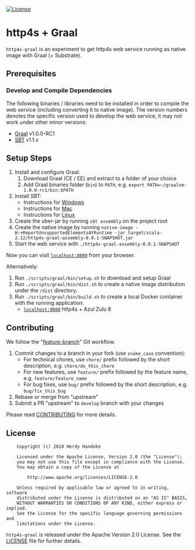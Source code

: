 [![License](https://img.shields.io/badge/license-Apache--2.0-brightgreen.svg)](LICENSE)

# http4s + Graal

`http4s-graal` is an experiment to get http4s web service running as native image with Graal (+ Substrate).

## Prerequisites

### Develop and Compile Dependencies

The following binaries / libraries need to be installed in order to compile the web service (including converting it to native image).
The version numbers denotes the specific version used to develop the web service, it may not work under other minor versions:

  - [Graal] v1.0.0-RC1
  - [SBT] v1.1.x

## Setup Steps

  1. Install and configure Graal:
     1. Download Graal (CE / EE) and extract to a folder of your choice 
     1. Add Graal binaries folder (`bin`) to `PATH`, e.g. `export PATH=~/graalvm-1.0.0-rc1/bin:$PATH`
  1. Install SBT:
     - Instructions for [Windows](https://www.scala-sbt.org/1.0/docs/Installing-sbt-on-Windows.html)
     - Instructions for [Mac](https://www.scala-sbt.org/1.0/docs/Installing-sbt-on-Mac.html)
     - Instructions for [Linux](https://www.scala-sbt.org/1.0/docs/Installing-sbt-on-Linux.html)
  1. Create the uber-jar by running `sbt assembly` on the project root
  1. Create the native image by running `native-image -H:+ReportUnsupportedElementsAtRuntime -jar target/scala-2.12/http4s-graal-assembly-0.0.1-SNAPSHOT.jar`
  1. Start the web service with `./http4s-graal-assembly-0.0.1-SNAPSHOT`

Now you can visit [`localhost:8080`](http://localhost:8080) from your browser.

Alternatively:
  1. Run `./scripts/graal/bin/setup.sh` to download and setup Graal
  1. Run `./scripts/graal/bin/dist.sh` to create a native image distribution under the `/dist` directory.
  1. Run `./scripts/graal/bin/build.sh` to create a local Docker container with the running application:
     - [`localhost:9080`](http://localhost:9080) http4s + Azul Zulu 8

## Contributing

We follow the "[feature-branch]" Git workflow.

  1. Commit changes to a branch in your fork (use `snake_case` convention):
     - For technical chores, use `chore/` prefix followed by the short description, e.g. `chore/do_this_chore`
     - For new features, use `feature/` prefix followed by the feature name, e.g. `feature/feature_name`
     - For bug fixes, use `bug/` prefix followed by the short description, e.g. `bug/fix_this_bug`
  1. Rebase or merge from "upstream"
  1. Submit a PR "upstream" to `develop` branch with your changes

Please read [CONTRIBUTING] for more details.

## License

```
    Copyright (c) 2018 Herdy Handoko

    Licensed under the Apache License, Version 2.0 (the "License");
    you may not use this file except in compliance with the License.
    You may obtain a copy of the License at

        http://www.apache.org/licenses/LICENSE-2.0

    Unless required by applicable law or agreed to in writing, software
    distributed under the License is distributed on an "AS IS" BASIS,
    WITHOUT WARRANTIES OR CONDITIONS OF ANY KIND, either express or implied.
    See the License for the specific language governing permissions and
    limitations under the License.
```

`http4s-graal` is released under the Apache Version 2.0 License. See the [LICENSE] file for further details.

[CONTRIBUTING]: https://github.com/hhandoko/diskusi/blob/master/CONTRIBUTING.md
[feature-branch]: http://nvie.com/posts/a-successful-git-branching-model/
[Graal]: https://www.graalvm.org/
[LICENSE]: https://github.com/hhandoko/diskusi/blob/master/LICENSE.txt
[SBT]: https://www.scala-sbt.org/
